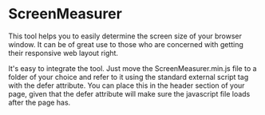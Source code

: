 # ScreenMeasurer
This tool helps you to easily determine the screen size of your browser window. It can be of great use to those who are concerned with getting their responsive web layout right.

It's easy to integrate the tool. Just move the ScreenMeasurer.min.js file to a folder of your choice and refer to it using the standard external script tag with the defer attribute. You can place this in the header section of your page, given that the defer attribute will make sure the javascript file loads after the page has. 
